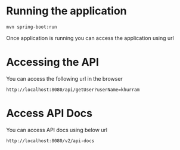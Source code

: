 # Running the application 

```shell
mvn spring-boot:run 
```

Once application is running you can access the application using url 


# Accessing the API 

You can access the following url in the browser
```
http://localhost:8080/api/getUser?userName=khurram
```


# Access API Docs

You can access API docs using below url

```
http://localhost:8080/v2/api-docs
```


